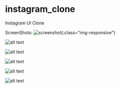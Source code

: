 # instagram_clone
Instagram UI Clone

ScreenShots:
![screenshot](https://github.com/jagrut-18/instagram_clone/blob/master/screenshots/Screenshot_1.png){:class="img-responsive"}

![alt text](https://github.com/jagrut-18/instagram_clone/blob/master/screenshots/Screenshot_2.png)

![alt text](https://github.com/jagrut-18/instagram_clone/blob/master/screenshots/Screenshot_3.png)

![alt text](https://github.com/jagrut-18/instagram_clone/blob/master/screenshots/Screenshot_4.png)

![alt text](https://github.com/jagrut-18/instagram_clone/blob/master/screenshots/Screenshot_5.png)

![alt text](https://github.com/jagrut-18/instagram_clone/blob/master/screenshots/Screenshot_6.png)
